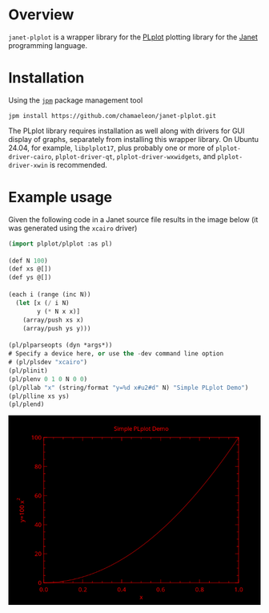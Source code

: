 # Overview

`janet-plplot` is a wrapper library for the [PLplot](https://plplot.sourceforge.net/) plotting library for the [Janet](https://janet-lang.org/) programming language.

# Installation

Using the [`jpm`](https://github.com/janet-lang/jpm) package management tool
```
jpm install https://github.com/chamaeleon/janet-plplot.git
```

The PLplot library requires installation as well along with drivers for GUI display of graphs, separately from installing this wrapper library. On Ubuntu 24.04, for example, `libplplot17`, plus probably one or more of `plplot-driver-cairo`, `plplot-driver-qt`, `plplot-driver-wxwidgets`, and `plplot-driver-xwin` is recommended.

# Example usage

Given the following code in a Janet source file results in the image below (it was generated using the `xcairo` driver)

```lisp
(import plplot/plplot :as pl)

(def N 100)
(def xs @[])
(def ys @[])

(each i (range (inc N))
  (let [x (/ i N)
        y (* N x x)]
    (array/push xs x)
    (array/push ys y)))

(pl/plparseopts (dyn *args*))
# Specify a device here, or use the -dev command line option
# (pl/plsdev "xcairo")
(pl/plinit)
(pl/plenv 0 1 0 N 0 0)
(pl/pllab "x" (string/format "y=%d x#u2#d" N) "Simple PLplot Demo")
(pl/plline xs ys)
(pl/plend)
```
![Image of the function f(x) = 100*x^2](demo.png)